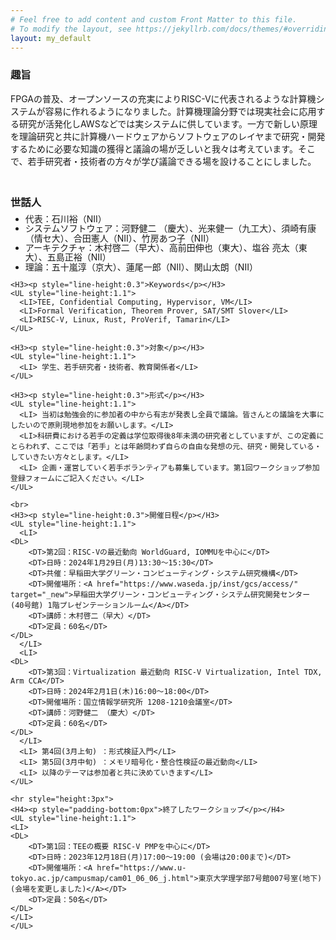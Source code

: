```yaml
---
# Feel free to add content and custom Front Matter to this file.
# To modify the layout, see https://jekyllrb.com/docs/themes/#overriding-theme-defaults
layout: my_default
---
```

  <main class="page-content" aria-label="Content">
    <H3>趣旨</H3>
    <p>
      FPGAの普及、オープンソースの充実によりRISC-Vに代表されるような計算機システムが容易に作れるようになりました。計算機理論分野では現実社会に応用する研究が活発化しAWSなどでは実システムに供しています。一方で新しい原理を理論研究と共に計算機ハードウェアからソフトウェアのレイヤまで研究・開発するために必要な知識の獲得と議論の場が乏しいと我々は考えています。そこで、若手研究者・技術者の方々が学び議論できる場を設けることにしました。
    </p>
    <br>
    <H3><p style="line-height:0.3">世話人</p></H3>
    <UL style="line-height:1.1">
      <LI>代表：石川裕（NII）</LI>
      <LI> システムソフトウェア：河野健二 （慶大）、光来健一（九工大）、須崎有康（情セ大）、合田憲人（NII）、竹房あつ子（NII）</LI>
      <LI> アーキテクチャ：木村啓二（早大）、高前田伸也（東大）、塩谷 亮太（東大）、五島正裕（NII）</LI>
      <LI> 理論：五十嵐淳（京大）、蓮尾一郎（NII）、関山太朗（NII）</LI>
    </UL>

    <H3><p style="line-height:0.3">Keywords</p></H3>
    <UL style="line-height:1.1">
      <LI>TEE, Confidential Computing, Hypervisor, VM</LI>
      <LI>Formal Verification, Theorem Prover, SAT/SMT Slover</LI>
      <LI>RISC-V, Linux, Rust, ProVerif, Tamarin</LI>
    </UL>

    <H3><p style="line-height:0.3">対象</p></H3>
    <UL style="line-height:1.1">
      <LI> 学生、若手研究者・技術者、教育関係者</LI>
    </UL>

    <H3><p style="line-height:0.3">形式</p></H3>
    <UL style="line-height:1.1">
      <LI> 当初は勉強会的に参加者の中から有志が発表し全員で議論。皆さんとの議論を大事にしたいので原則現地参加をお願いします。</LI>
      <LI>科研費における若手の定義は学位取得後8年未満の研究者としていますが、この定義にとらわれず、ここでは「若手」とは年齢問わず自らの自由な発想の元、研究・開発している・していきたい方々とします。</LI>
      <LI> 企画・運営していく若手ボランティアも募集しています。第1回ワークショップ参加登録フォームにご記入ください。</LI>
    </UL>

    <br>
    <H3><p style="line-height:0.3">開催日程</p></H3>
    <UL style="line-height:1.1">
      <LI>
	<DL>
		<DT>第2回：RISC-Vの最近動向 WorldGuard, IOMMUを中心に</DT>
		<DT>日時：2024年1月29日(月)13:30〜15:30</DT>
		<DT>共催：早稲田大学グリーン・コンピューティング・システム研究機構</DT>
		<DT>開催場所：<A href="https://www.waseda.jp/inst/gcs/access/" target="_new">早稲田大学グリーン・コンピューティング・システム研究開発センター (40号館) 1階プレゼンテーションルーム</A></DT>
		<DT>講師：木村啓二（早大）</DT>
		<DT>定員：60名</DT>
	</DL>
      </LI>
      <LI>
	<DL>
		<DT>第3回：Virtualization 最近動向 RISC-V Virtualization, Intel TDX, Arm CCA</DT>
		<DT>日時：2024年2月1日(木)16:00〜18:00</DT>
		<DT>開催場所：国立情報学研究所 1208-1210会議室</DT>
		<DT>講師：河野健二 （慶大）</DT>
		<DT>定員：60名</DT>
	</DL>
      </LI>
      <LI> 第4回(3月上旬) ：形式検証入門</LI>
      <LI> 第5回(3月中旬) ：メモリ暗号化・整合性検証の最近動向</LI>
      <LI> 以降のテーマは参加者と共に決めていきます</LI>
    </UL>

    <hr style="height:3px">
    <H4><p style="padding-bottom:0px">終了したワークショップ</p></H4>
    <UL style="line-height:1.1">
    <LI>
	<DL>
		<DT>第1回：TEEの概要 RISC-V PMPを中心に</DT>
		<DT>日時：2023年12月18日(月)17:00〜19:00 (会場は20:00まで)</DT>
		<DT>開催場所：<A href="https://www.u-tokyo.ac.jp/campusmap/cam01_06_06_j.html">東京大学理学部7号館007号室(地下)(会場を変更しました)</A></DT>
		<DT>定員：50名</DT>
	</DL>
    </LI>
    </UL>

